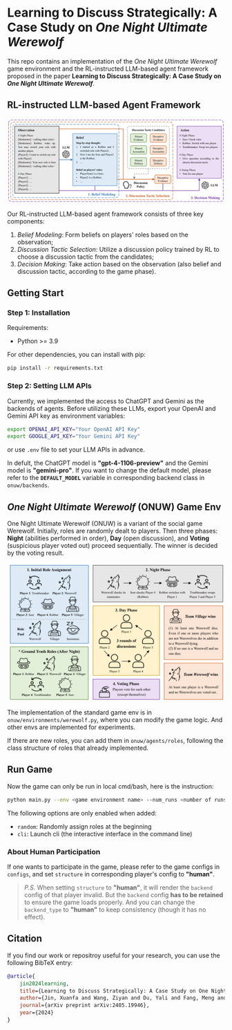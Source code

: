 # Learning to Discuss Strategically: A Case Study on *One Night Ultimate Werewolf*
This repo contains an implementation of the *One Night Ultimate Werewolf* game environment and the RL-instructed LLM-based agent framework proposed in the paper **Learning to Discuss Strategically: A Case Study on *One Night Ultimate Werewolf***.

## RL-instructed LLM-based Agent Framework

![framework](assert/framework.png)

Our RL-instructed LLM-based agent framework consists of three key components:

1. *Belief Modeling*: Form beliefs on players' roles based on the observation;
2. *Discussion Tactic Selection*: Utilize a discussion policy trained by RL to choose a discussion tactic from the candidates;
3. *Decision Making*: Take action based on the observation (also belief and discussion tactic, according to the game phase).

## Getting Start

### Step 1: Installation

Requirements:

- Python >= 3.9

For other dependencies, you can install with pip:
```bash
pip install -r requirements.txt
```

### Step 2: Setting LLM APIs

Currently, we implemented the access to ChatGPT and Gemini as the backends of agents. Before utilizing these LLMs, export your OpenAI and Gemini API key as environment variables:

```bash
export OPENAI_API_KEY="Your OpenAI API Key"
export GOOGLE_API_KEY="Your Gemini API Key"
```
or use `.env` file to set your LLM APIs in advance.

In defult, the ChatGPT model is **"gpt-4-1106-preview"** and the Gemini model is **"gemini-pro"**. If you want to change the default model, please refer to the **`DEFAULT_MODEL`** variable in corresponding backend class in `onuw/backends`.

## *One Night Ultimate Werewolf* (ONUW) Game Env

One Night Ultimate Werewolf (ONUW) is a variant of the social game Werewolf. Initially, roles are randomly dealt to players. Then three phases: **Night** (abilities performed in order), **Day** (open discussion), and **Voting** (suspicious player voted out) proceed sequentially. The winner is decided by the voting result.

![game_process](assert/game_process.png)

The implementation of the standard game env is in `onuw/environments/werewolf.py`, where you can modify the game logic. And other envs are implemented for experiments.

If there are new roles, you can add them in `onuw/agents/roles`, following the class structure of roles that already implemented.

## Run Game

Now the game can only be run in local cmd/bash, here is the instruction:

```bash
python main.py --env <game environment name> --num_runs <number of runs of different settings> --num_repeats <number of repeating runs in one setting> --random --cli --save_path <save path for game logs>
```
The following options are only enabled when added:

- `random`: Randomly assign roles at the beginning
- `cli`: Launch cli (the interactive interface in the command line)

### About Human Participation
If one wants to participate in the game, please refer to the game configs in `configs`, and set `structure` in corresponding player's config to **"human"**.

> *P.S.* When setting `structure` to **"human"**, it will render the `backend` config of that player invalid. But the `backend` config **has to be retained** to ensure the game loads properly. And you can change the `backend_type` to **"human"** to keep consistency (though it has no effect).

## Citation
If you find our work or repositroy useful for your research, you can use the following BibTeX entry:
```bibtex
@article{
    jin2024learning,
    title={Learning to Discuss Strategically: A Case Study on One Night Ultimate Werewolf},
    author={Jin, Xuanfa and Wang, Ziyan and Du, Yali and Fang, Meng and Zhang, Haifeng and Wang, Jun},
    journal={arXiv preprint arXiv:2405.19946},
    year={2024}
}
```
